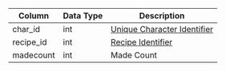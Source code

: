 | Column    | Data Type | Description                                      |
| --------- | --------- | ------------------------------------------------ |
| char_id   | int       | [Unique Character Identifier](character_data.md) |
| recipe_id | int       | [Recipe Identifier](tradeskill_recipe.md)        |
| madecount | int       | Made Count                                       |